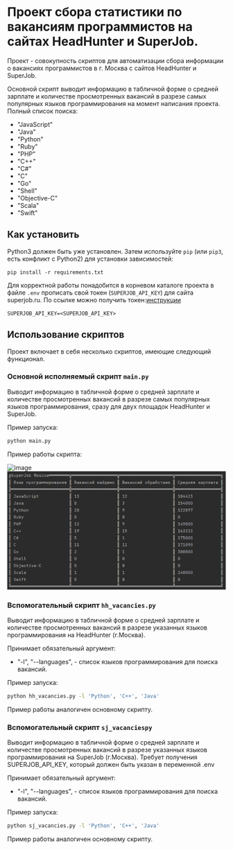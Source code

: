 # Проект сбора статистики по вакансиям программистов на сайтах HeadHunter и SuperJob.

Проект - совокупность скриптов для автоматизации сбора информации о вакансиях программистов в г. Москва с сайтов HeadHunter и SuperJob.

Основной скрипт выводит информацию в табличной форме о средней зарплате и количестве просмотренных вакансий в разрезе самых популярных языков программирования на момент написания проекта.
Полный список поиска:
* "JavaScript"
* "Java"
* "Python"
* "Ruby"
* "PHP"
* "C++"
* "C#"
* "C"
* "Go"
* "Shell"
* "Objective-C"
* "Scala"
* "Swift"


## Как установить

Python3 должен быть уже установлен. 
Затем используйте `pip` (или `pip3`, есть конфликт с Python2) для установки зависимостей:
```
pip install -r requirements.txt
```
Для корректной работы понадобится в корневом каталоге проекта в файле `.env` прописать свой токен (`SUPERJOB_API_KEY`) для сайта superjob.ru. По ссылке можно получить токен:[инструкции](https://api.superjob.ru/) 
```
SUPERJOB_API_KEY=<SUPERJOB_API_KEY>
```

## Использование скриптов

Проект включает в себя несколько скриптов, имеющие следующий функционал.

### Основной исполняемый скрипт `main.py`
Выводит информацию в табличной форме о средней зарплате и количестве просмотренных вакансий в разрезе самых популярных языков программирования, сразу для двух площадок HeadHunter и SuperJob.

Пример запуска:
```bash
python main.py
```

Пример работы скрипта:

![image](https://github.com/DKonst21/SalaryComparison/raw/images/img.png)
![img_1.png](images/img_1.png)

### Вспомогательный скрипт `hh_vacancies.py`
Выводит информацию в табличной форме о средней зарплате и количестве просмотренных вакансий в разрезе указанных языков программирования на HeadHunter (г.Москва).

Принимает обязательный аргумент: 
* "-l", "--languages", - список языков программирования для поиска вакансий.


Пример запуска:
```bash
python hh_vacancies.py -l 'Python', 'C++', 'Java'
```
Пример работы аналогичен основному скрипту.

### Вспомогательный скрипт `sj_vacanciespy`
Выводит информацию в табличной форме о средней зарплате и количестве просмотренных вакансий в разрезе указанных языков программирования на SuperJob (г.Москва).
Требует получения SUPERJOB_API_KEY, который должен быть указан в переменной .env

Принимает обязательный аргумент: 
* "-l", "--languages", - список языков программирования для поиска вакансий.


Пример запуска:
```bash
python sj_vacancies.py -l 'Python', 'C++', 'Java'
```
Пример работы аналогичен основному скрипту.

